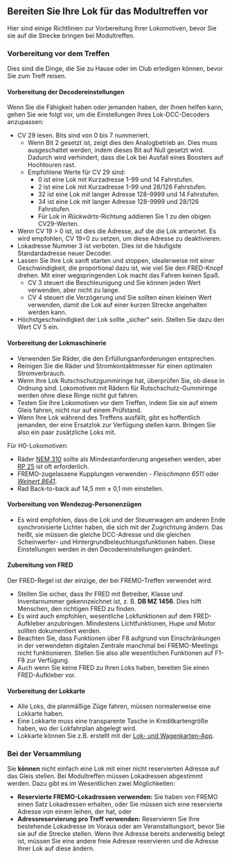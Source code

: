 ﻿## Bereiten Sie Ihre Lok für das Modultreffen vor
Hier sind einige Richtlinien zur Vorbereitung Ihrer Lokomotiven, bevor Sie sie auf die Strecke bringen
bei Modultreffen.

### Vorbereitung vor dem Treffen
Dies sind die Dinge, die Sie zu Hause oder im Club erledigen können, bevor Sie zum Treff reisen.
 
#### Vorbereitung der Decodereinstellungen
Wenn Sie die Fähigkeit haben oder jemanden haben, der Ihnen helfen kann, gehen Sie wie folgt vor, um die Einstellungen Ihres Lok-DCC-Decoders anzupassen:
- CV 29 lesen. Bits sind von 0 bis 7 nummeriert.
  - Wenn Bit 2 gesetzt ist, zeigt dies den Analogbetrieb an. Dies muss ausgeschaltet werden, indem dieses Bit auf Null gesetzt wird. Dadurch wird verhindert, dass die Lok bei Ausfall eines Boosters auf Hochtouren rast.
  - Empfohlene Werte für CV 29 sind:
	- 0 ist eine Lok mit Kurzadresse 1-99 und 14 Fahrstufen.
	- 2 ist eine Lok mit Kurzadresse 1-99 und 28/126 Fahrstufen.
	- 32 ist eine Lok mit langer Adresse 128-9999 und 14 Fahrstufen.
	- 34 ist eine Lok mit langer Adresse 128-9999 und 28/126 Fahrstufen.
	- Für Lok in *Rückwärts*-Richtung addieren Sie 1 zu den obigen CV29-Werten.
- Wenn CV 19 > 0 ist, ist dies die Adresse, auf die die Lok antwortet. Es wird empfohlen, CV 19=0 zu setzen, um diese Adresse zu deaktivieren.
- Lokadresse Nummer 3 ist verboten. Dies ist die häufigste Standardadresse neuer Decoder.
- Lassen Sie Ihre Lok sanft starten und stoppen, idealerweise mit einer Geschwindigkeit, die proportional dazu ist, wie viel Sie den FRED-Knopf drehen. Mit einer wegspringenden Lok macht das Fahren keinen Spaß.
  - CV 3 steuert die Beschleunigung und Sie können jeden Wert verwenden, aber nicht zu lange.
  - CV 4 steuert die Verzögerung und Sie sollten einen kleinen Wert verwenden, damit die Lok auf einer kurzen Strecke angehalten werden kann.
- Höchstgeschwindigkeit der Lok sollte „sicher“ sein. Stellen Sie dazu den Wert CV 5 ein.

#### Vorbereitung der Lokmaschinerie
- Verwenden Sie Räder, die den Erfüllungsanforderungen entsprechen.
- Reinigen Sie die Räder und Stromkontaktmesser für einen optimalen Stromverbrauch.
- Wenn Ihre Lok Rutschschutzgummiringe hat, überprüfen Sie, ob diese in Ordnung sind. Lokomotiven mit Rädern für Rutschschutz-Gummiringe werden ohne diese Ringe nicht gut fahren.
- Testen Sie Ihre Lokomotiven vor dem Treffen, indem Sie sie auf einem Gleis fahren, nicht nur auf einem Prüfstand.
- Wenn Ihre Lok während des Treffens ausfällt, gibt es hoffentlich jemanden, der eine Ersatzlok zur Verfügung stellen kann. Bringen Sie also ein paar zusätzliche Loks mit.
 
Für H0-Lokomotiven:
- Räder [NEM 310](https://www.morop.eu/images/NEM_register/NEM_E/nem310_en_2009_20111116.pdf) sollte als Mindestanforderung angesehen werden,
aber [RP 25](https://www.nmra.org/sites/default/files/standards/sandrp/pdf/RP-25%202009.07.pdf) ist oft erforderlich.
- FREMO-zugelassene Kupplungen verwenden - *Fleischmann 6511* oder [*Weinert 8641*](https://weinert-modellbau.de/shop/weinert-modellbau-h0/bauteile-h0/grosspackung-kupplungen-zum-einsetzen-in-die-pufferbohle-detail).
- Rad Back-to-back auf 14,5 mm ± 0,1 mm einstellen.

#### Vorbereitung von Wendezug-Personenzügen
- Es wird empfohlen, dass die Lok und der Steuerwagen am anderen Ende synchronisierte Lichter haben, die sich mit der Zugrichtung ändern.
Das heißt, sie müssen die gleiche DCC-Adresse und die gleichen Scheinwerfer- und Hintergrundbeleuchtungsfunktionen haben. Diese Einstellungen werden in den Decodereinstellungen geändert.

#### Zubereitung von FRED
Der FRED-Regel ist der einzige, der bei FREMO-Treffen verwendet wird.
- Stellen Sie sicher, dass Ihr FRED mit Betreiber, Klasse und Inventarnummer gekennzeichnet ist, z. B. **DB MZ 1456**. Dies hilft Menschen, den richtigen FRED zu finden.
- Es wird auch empfohlen, wesentliche Lokfunktionen auf dem FRED-Aufkleber anzubringen. Mindestens Lichtfunktionen, Hupe und Motor sollten dokumentiert werden.
- Beachten Sie, dass Funktionen über F8 aufgrund von Einschränkungen in der verwendeten digitalen Zentrale manchmal bei FREMO-Meetings nicht funktionieren. Stellen Sie also alle wesentlichen Funktionen auf F1-F8 zur Verfügung.
- Auch wenn Sie keine FRED zu Ihren Loks haben, bereiten Sie einen FRED-Aufkleber vor.

#### Vorbereitung der Lokkarte
- Alle Loks, die planmäßige Züge fahren, müssen normalerweise eine Lokkarte haben.
- Eine Lokkarte muss eine transparente Tasche in Kreditkartengröße haben, wo der Lokfahrplan abgelegt wird.
- Lokkarte können Sie z.B. erstellt mit der [Lok- und Wagenkarten-App](https://wagoncardapp.azurewebsites.net/).

### Bei der Versammlung
Sie **können** nicht einfach eine Lok mit einer nicht reservierten Adresse auf das Gleis stellen.
Bei Modultreffen müssen Lokadressen abgestimmt werden. Dazu gibt es im Wesentlichen zwei Möglichkeiten:
- **Reservierte FREMO-Lokadressen verwenden:** Sie haben von FREMO einen Satz Lokadressen erhalten, oder Sie müssen sich eine reservierte Adresse von einem leihen, der hat, oder
- **Adressreservierung pro Treff verwenden:** Reservieren Sie Ihre bestehende Lokadresse im Voraus oder am Veranstaltungsort, bevor Sie sie auf die Strecke stellen.
Wenn Ihre Adresse bereits anderweitig belegt ist, müssen Sie eine andere freie Adresse reservieren und die Adresse Ihrer Lok auf diese ändern.
